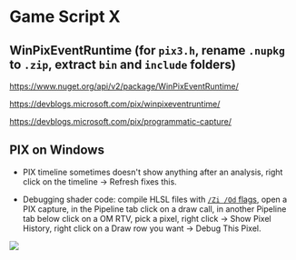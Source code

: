 # Game Script X

## WinPixEventRuntime (for `pix3.h`, rename `.nupkg` to `.zip`, extract `bin` and `include` folders)

https://www.nuget.org/api/v2/package/WinPixEventRuntime/

https://devblogs.microsoft.com/pix/winpixeventruntime/

https://devblogs.microsoft.com/pix/programmatic-capture/

## PIX on Windows

* PIX timeline sometimes doesn't show anything after an analysis, right click on the timeline -> Refresh fixes this.

* Debugging shader code: compile HLSL files with [`/Zi /Od` flags](https://docs.microsoft.com/en-us/windows/win32/direct3dtools/dx-graphics-tools-fxc-syntax), open a PIX capture, in the Pipeline tab click on a draw call, in another Pipeline tab below click on a OM RTV, pick a pixel, right click -> Show Pixel History, right click on a Draw row you want -> Debug This Pixel.

![](https://user-images.githubusercontent.com/28234322/157758974-8a83a37e-3b22-40f6-b3e0-5fe2cd4ed303.png)
